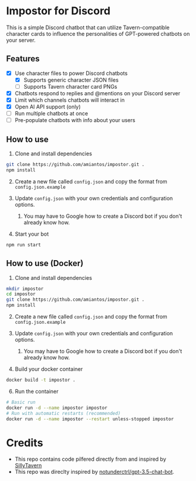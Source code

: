 # Impostor for Discord

This is a simple Discord chatbot that can utilize Tavern-compatible character cards to influence the personalities of GPT-powered chatbots on your server.

## Features

- [x] Use character files to power Discord chatbots
  - [x] Supports generic character JSON files
  - [ ] Supports Tavern character card PNGs
- [x] Chatbots respond to replies and @mentions on your Discord server
- [x] Limit which channels chatbots will interact in
- [x] Open AI API support (only)
- [ ] Run multiple chatbots at once
- [ ] Pre-populate chatbots with info about your users

## How to use

1. Clone and install dependencies

```sh
git clone https://github.com/amiantos/impostor.git .
npm install
```

2. Create a new file called `config.json` and copy the format from `config.json.example`

3. Update `config.json` with your own credentials and configuration options.

   1. You may have to Google how to create a Discord bot if you don't already know how.

5. Start your bot

```sh
npm run start
```

## How to use (Docker)

1. Clone and install dependencies

```sh
mkdir impostor
cd impostor
git clone https://github.com/amiantos/impostor.git .
npm install
```

2. Create a new file called `config.json` and copy the format from `config.json.example`

3. Update `config.json` with your own credentials and configuration options.

   1. You may have to Google how to create a Discord bot if you don't already know how.

5. Build your docker container

```sh
docker build -t impostor .
```

6. Run the container

```sh
# Basic run
docker run -d --name impostor impostor
# Run with automatic restarts (recommended)
docker run -d --name impostor --restart unless-stopped impostor
```

# Credits

- This repo contains code pilfered directly from and inspired by [SillyTavern](https://github.com/Cohee1207/SillyTavern)
- This repo was direclty inspired by [notunderctrl/gpt-3.5-chat-bot](https://github.com/notunderctrl/gpt-3.5-chat-bot).
